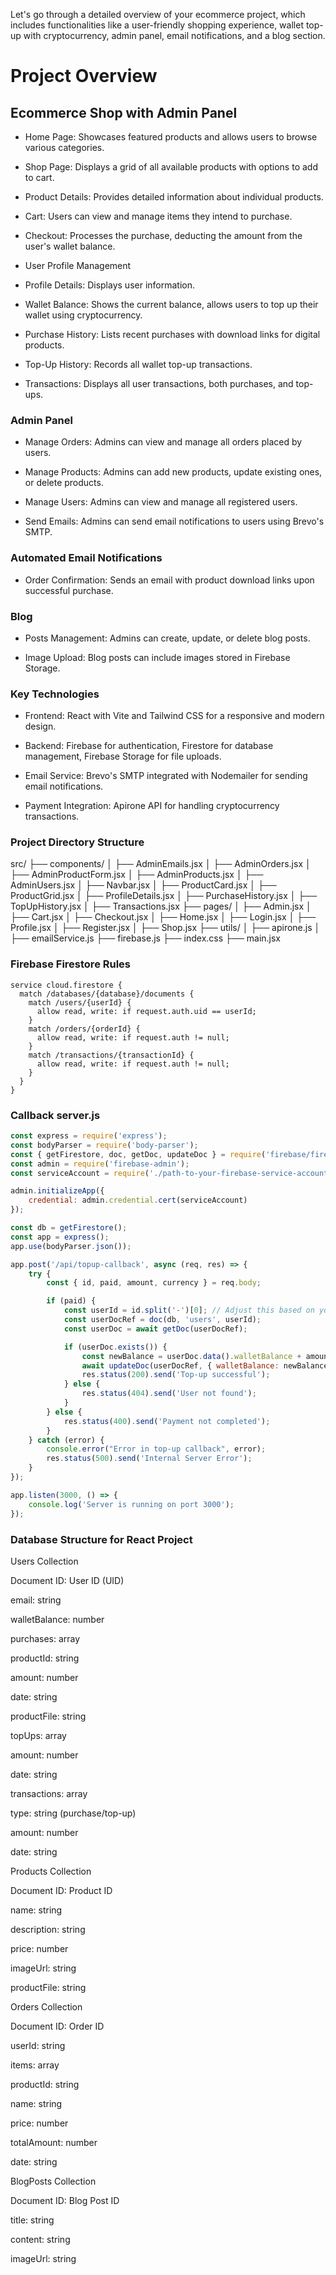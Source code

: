 Let's go through a detailed overview of your ecommerce project, which includes functionalities like a user-friendly shopping experience, wallet top-up with cryptocurrency, admin panel, email notifications, and a blog section.

# Project Overview

## Ecommerce Shop with Admin Panel

- Home Page: Showcases featured products and allows users to browse various categories.

- Shop Page: Displays a grid of all available products with options to add to cart.

- Product Details: Provides detailed information about individual products.

- Cart: Users can view and manage items they intend to purchase.

- Checkout: Processes the purchase, deducting the amount from the user's wallet balance.

- User Profile Management

- Profile Details: Displays user information.

- Wallet Balance: Shows the current balance, allows users to top up their wallet using cryptocurrency.

- Purchase History: Lists recent purchases with download links for digital products.

- Top-Up History: Records all wallet top-up transactions.

- Transactions: Displays all user transactions, both purchases, and top-ups.

### Admin Panel

- Manage Orders: Admins can view and manage all orders placed by users.

- Manage Products: Admins can add new products, update existing ones, or delete products.

- Manage Users: Admins can view and manage all registered users.

- Send Emails: Admins can send email notifications to users using Brevo's SMTP.

### Automated Email Notifications

- Order Confirmation: Sends an email with product download links upon successful purchase.

### Blog

- Posts Management: Admins can create, update, or delete blog posts.

- Image Upload: Blog posts can include images stored in Firebase Storage.

### Key Technologies
- Frontend: React with Vite and Tailwind CSS for a responsive and modern design.

- Backend: Firebase for authentication, Firestore for database management, Firebase Storage for file uploads.

- Email Service: Brevo's SMTP integrated with Nodemailer for sending email notifications.

- Payment Integration: Apirone API for handling cryptocurrency transactions.

### Project Directory Structure

src/
├── components/
│   ├── AdminEmails.jsx
│   ├── AdminOrders.jsx
│   ├── AdminProductForm.jsx
│   ├── AdminProducts.jsx
│   ├── AdminUsers.jsx
│   ├── Navbar.jsx
│   ├── ProductCard.jsx
│   ├── ProductGrid.jsx
│   ├── ProfileDetails.jsx
│   ├── PurchaseHistory.jsx
│   ├── TopUpHistory.jsx
│   ├── Transactions.jsx
├── pages/
│   ├── Admin.jsx
│   ├── Cart.jsx
│   ├── Checkout.jsx
│   ├── Home.jsx
│   ├── Login.jsx
│   ├── Profile.jsx
│   ├── Register.jsx
│   ├── Shop.jsx
├── utils/
│   ├── apirone.js
│   ├── emailService.js
├── firebase.js
├── index.css
├── main.jsx


### Firebase Firestore Rules

```
service cloud.firestore {
  match /databases/{database}/documents {
    match /users/{userId} {
      allow read, write: if request.auth.uid == userId;
    }
    match /orders/{orderId} {
      allow read, write: if request.auth != null;
    }
    match /transactions/{transactionId} {
      allow read, write: if request.auth != null;
    }
  }
}
```

### Callback server.js

```js
const express = require('express');
const bodyParser = require('body-parser');
const { getFirestore, doc, getDoc, updateDoc } = require('firebase/firestore');
const admin = require('firebase-admin');
const serviceAccount = require('./path-to-your-firebase-service-account-file.json');

admin.initializeApp({
    credential: admin.credential.cert(serviceAccount)
});

const db = getFirestore();
const app = express();
app.use(bodyParser.json());

app.post('/api/topup-callback', async (req, res) => {
    try {
        const { id, paid, amount, currency } = req.body;

        if (paid) {
            const userId = id.split('-')[0]; // Adjust this based on your invoice ID format
            const userDocRef = doc(db, 'users', userId);
            const userDoc = await getDoc(userDocRef);

            if (userDoc.exists()) {
                const newBalance = userDoc.data().walletBalance + amount;
                await updateDoc(userDocRef, { walletBalance: newBalance });
                res.status(200).send('Top-up successful');
            } else {
                res.status(404).send('User not found');
            }
        } else {
            res.status(400).send('Payment not completed');
        }
    } catch (error) {
        console.error("Error in top-up callback", error);
        res.status(500).send('Internal Server Error');
    }
});

app.listen(3000, () => {
    console.log('Server is running on port 3000');
});
```
### Database Structure for React Project
Users Collection

Document ID: User ID (UID)

email: string

walletBalance: number

purchases: array

productId: string

amount: number

date: string

productFile: string

topUps: array

amount: number

date: string

transactions: array

type: string (purchase/top-up)

amount: number

date: string

Products Collection

Document ID: Product ID

name: string

description: string

price: number

imageUrl: string

productFile: string

Orders Collection

Document ID: Order ID

userId: string

items: array

productId: string

name: string

price: number

totalAmount: number

date: string

BlogPosts Collection

Document ID: Blog Post ID

title: string

content: string

imageUrl: string
